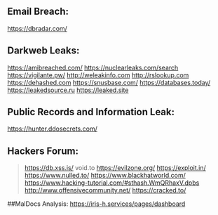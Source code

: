## Email Breach: 
https://dbradar.com/ 

## Darkweb Leaks: 
https://amibreached.com/
https://nuclearleaks.com/search
https://vigilante.pw/
http://weleakinfo.com
http://rslookup.com
https://dehashed.com
https://snusbase.com/
https://databases.today/
https://leakedsource.ru
https://leaked.site

## Public Records and Information Leak: 
https://hunter.ddosecrets.com/

## Hackers Forum: 
> https://db.xss.is/
> void.to
> https://evilzone.org/
> https://exploit.in/
> https://www.nulled.to/
> https://www.blackhatworld.com/
> https://www.hacking-tutorial.com/#sthash.WmQRhaxV.dpbs
> http://www.offensivecommunity.net/
> https://cracked.to/

##MalDocs Analysis: 
https://iris-h.services/pages/dashboard
